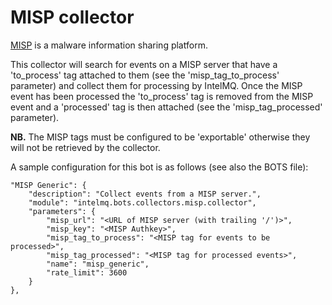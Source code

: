 # MISP collector

[MISP](https://github.com/MISP) is a malware information sharing platform.

This collector will search for events on a MISP server that have a
'to_process' tag attached to them (see the 'misp_tag_to_process' parameter)
and collect them for processing by IntelMQ. Once the MISP event has been
processed the 'to_process' tag is removed from the MISP event and a
'processed' tag is then attached (see the 'misp_tag_processed' parameter).

**NB.** The MISP tags must be configured to be 'exportable' otherwise they will
not be retrieved by the collector.

A sample configuration for this bot is as follows (see also the BOTS file):
```
"MISP Generic": {
    "description": "Collect events from a MISP server.",
    "module": "intelmq.bots.collectors.misp.collector",
    "parameters": {
        "misp_url": "<URL of MISP server (with trailing '/')>",
        "misp_key": "<MISP Authkey>",
        "misp_tag_to_process": "<MISP tag for events to be processed>",
        "misp_tag_processed": "<MISP tag for processed events>",
        "name": "misp_generic",
        "rate_limit": 3600
    }
},
```
